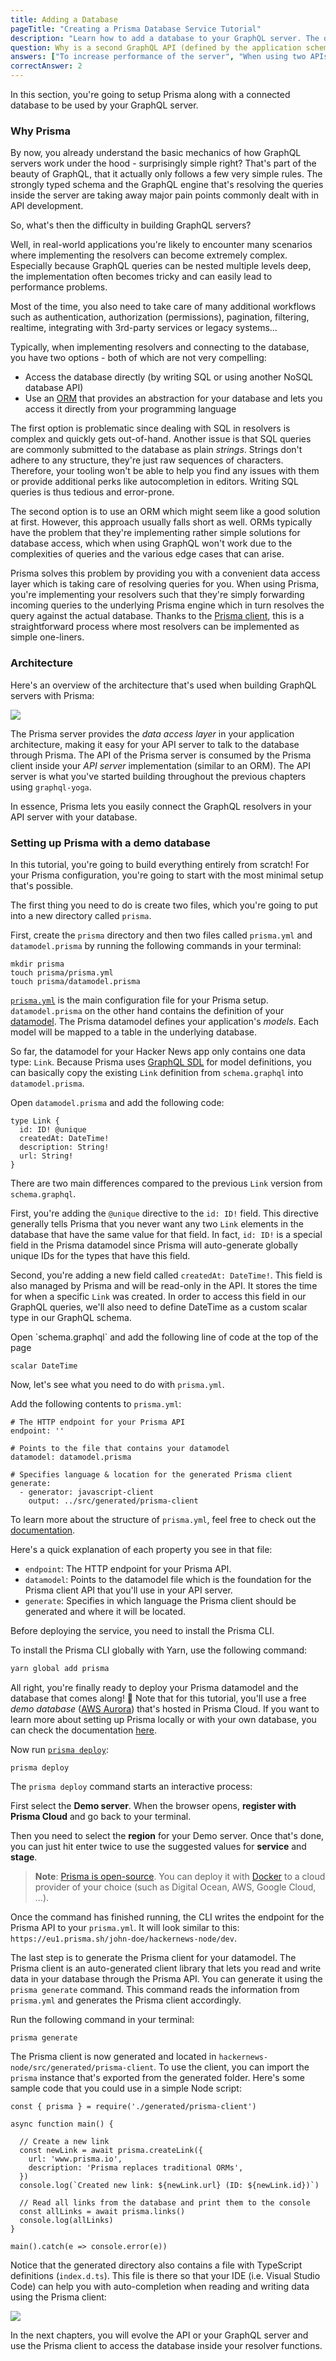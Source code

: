 ```yaml
---
title: Adding a Database
pageTitle: "Creating a Prisma Database Service Tutorial"
description: "Learn how to add a database to your GraphQL server. The database is powered by Prisma and connected to the server via GraphQL bindings."
question: Why is a second GraphQL API (defined by the application schema) needed in a GraphQL server architecture with Prisma?
answers: ["To increase performance of the server", "When using two APIs, the GraphQL server can be scaled better", "The Prisma API only is an interface to the database, but doesn't allow for any sort of application logic which is needed in most apps", "It is required by the GraphQL specification"]
correctAnswer: 2
---
```


In this section, you're going to setup Prisma along with a connected database to be used by your GraphQL server.

### Why Prisma

By now, you already understand the basic mechanics of how GraphQL servers work under the hood - surprisingly simple right? That's part of the beauty of GraphQL, that it actually only follows a few very simple rules. The strongly typed schema and the GraphQL engine that's resolving the queries inside the server are taking away major pain points commonly dealt with in API development.

So, what's then the difficulty in building GraphQL servers?

Well, in real-world applications you're likely to encounter many scenarios where implementing the resolvers can become extremely complex. Especially because GraphQL queries can be nested multiple levels deep, the implementation often becomes tricky and can easily lead to performance problems.

Most of the time, you also need to take care of many additional workflows such as authentication, authorization (permissions), pagination, filtering, realtime, integrating with 3rd-party services or legacy systems...

Typically, when implementing resolvers and connecting to the database, you have two options - both of which are not very compelling:

- Access the database directly (by writing SQL or using another NoSQL database API)
- Use an [ORM](https://en.wikipedia.org/wiki/Object-relational_mapping) that provides an abstraction for your database and lets you access it directly from your programming language

The first option is problematic since dealing with SQL in resolvers is complex and quickly gets out-of-hand. Another issue is that SQL queries are commonly submitted to the database as plain _strings_. Strings don't adhere to any structure, they're just raw sequences of characters. Therefore, your tooling won't be able to help you find any issues with them or provide additional perks like autocompletion in editors. Writing SQL queries is thus tedious and error-prone.

The second option is to use an ORM which might seem like a good solution at first. However, this approach usually falls short as well. ORMs typically have the problem that they're implementing rather simple solutions for database access, which when using GraphQL won't work due to the complexities of queries and the various edge cases that can arise.

Prisma solves this problem by providing you with a convenient data access layer which is taking care of resolving queries for you. When using Prisma, you're implementing your resolvers such that they're simply forwarding incoming queries to the underlying Prisma engine which in turn resolves the query against the actual database. Thanks to the [Prisma client](https://www.prisma.io/docs/prisma-client/), this is a straightforward process where most resolvers can be implemented as simple one-liners.

### Architecture

Here's an overview of the architecture that's used when building GraphQL servers with Prisma:

![](https://imgur.com/OyIQQxF.png)

The Prisma server provides the _data access layer_ in your application architecture, making it easy for your API server to talk to the database through Prisma. The API of the Prisma server is consumed by the Prisma client inside your _API server_ implementation (similar to an ORM). The API server is what you've started building throughout the previous chapters using `graphql-yoga`.

In essence, Prisma lets you easily connect the GraphQL resolvers in your API server with your database.

### Setting up Prisma with a demo database

In this tutorial, you're going to build everything entirely from scratch! For your Prisma configuration, you're going to start with the most minimal setup that's possible.

The first thing you need to do is create two files, which you're going to put into a new directory called `prisma`.

<Instruction>

First, create the `prisma` directory and then two files called `prisma.yml` and `datamodel.prisma` by running the following commands in your terminal:

```bash(path=".../hackernews-node/")
mkdir prisma
touch prisma/prisma.yml
touch prisma/datamodel.prisma
```

</Instruction>

[`prisma.yml`](https://www.prisma.io/docs/-5cy7/) is the main configuration file for your Prisma setup. `datamodel.prisma` on the other hand contains the definition of your [datamodel](https://www.prisma.io/docs/-knul). The Prisma datamodel defines your application's _models_. Each model will be mapped to a table in the underlying database.

So far, the datamodel for your Hacker News app only contains one data type: `Link`. Because Prisma uses [GraphQL SDL](https://www.prisma.io/blog/graphql-sdl-schema-definition-language-6755bcb9ce51) for model definitions, you can basically copy the existing `Link` definition from `schema.graphql` into `datamodel.prisma`.

<Instruction>

Open `datamodel.prisma` and add the following code:

```graphql{2,3}(path=".../hackernews-node/prisma/datamodel.prisma")
type Link {
  id: ID! @unique
  createdAt: DateTime!
  description: String!
  url: String!
}
```

</Instruction>

There are two main differences compared to the previous `Link` version from `schema.graphql`.

First, you're adding the `@unique` directive to the `id: ID!` field. This directive generally tells Prisma that you never want any two `Link` elements in the database that have the same value for that field. In fact, `id: ID!` is a special field in the Prisma datamodel since Prisma will auto-generate globally unique IDs for the types that have this field.

Second, you're adding a new field called `createdAt: DateTime!`. This field is also managed by Prisma and will be read-only in the API. It stores the time for when a specific `Link` was created. In order to access this field in our GraphQL queries, we'll also need to define DateTime as a custom scalar type in our GraphQL schema.

<Instruction>
Open `schema.graphql` and add the following line of code at the top of the page
  
```graphql(path=".../hackernews-node/schema.graphql")
scalar DateTime
```

</Instruction>

Now, let's see what you need to do with `prisma.yml`.

<Instruction>

Add the following contents to `prisma.yml`:

```graphql(path=".../hackernews-node/prisma/prisma.yml")
# The HTTP endpoint for your Prisma API
endpoint: ''

# Points to the file that contains your datamodel
datamodel: datamodel.prisma

# Specifies language & location for the generated Prisma client
generate:
  - generator: javascript-client
    output: ../src/generated/prisma-client
```

</Instruction>

To learn more about the structure of `prisma.yml`, feel free to check out the [documentation](https://www.prisma.io/docs/-5cy7#reference).

Here's a quick explanation of each property you see in that file:

- `endpoint`: The HTTP endpoint for your Prisma API.
- `datamodel`: Points to the datamodel file which is the foundation for the Prisma client API that you'll use in your API server.
- `generate`: Specifies in which language the Prisma client should be generated and where it will be located.

Before deploying the service, you need to install the Prisma CLI.

<Instruction>

To install the Prisma CLI globally with Yarn, use the following command:

```bash
yarn global add prisma
```

</Instruction>

All right, you're finally ready to deploy your Prisma datamodel and the database that comes along! 🙌 Note that for this tutorial, you'll use a free _demo database_ ([AWS Aurora](https://aws.amazon.com/de/rds/aurora/)) that's hosted in Prisma Cloud. If you want to learn more about setting up Prisma locally or with your own database, you can check the documentation [here](https://www.prisma.io/docs/-a002/).

<Instruction>

Now run [`prisma deploy`](https://www.prisma.io/docs/-xcv9/):

```bash(path=".../hackernews-node/")
prisma deploy
```

</Instruction>

The `prisma deploy` command starts an interactive process: 

<Instruction>

First select the **Demo server**. When the browser opens, **register with Prisma Cloud** and go back to your terminal.

</Instruction>

<Instruction>

Then you need to select the **region** for your Demo server. Once that's done, you can just hit enter twice to use the suggested values for **service** and **stage**.

</Instruction>

> **Note**: [Prisma is open-source](https://github.com/prisma/prisma). You can deploy it with [Docker](http://docker.com/) to a cloud provider of your choice (such as Digital Ocean, AWS, Google Cloud, ...).

Once the command has finished running, the CLI writes the endpoint for the Prisma API to your `prisma.yml`. It will look similar to this: `https://eu1.prisma.sh/john-doe/hackernews-node/dev`.

The last step is to generate the Prisma client for your datamodel. The Prisma client is an auto-generated client library that lets you read and write data in your database through the Prisma API. You can generate it using the `prisma generate` command. This command reads the information from `prisma.yml` and generates the Prisma client accordingly.

<Instruction>

Run the following command in your terminal:

```bash(path=".../hackernews-node/prisma")
prisma generate
```

</Instruction>

The Prisma client is now generated and located in `hackernews-node/src/generated/prisma-client`. To use the client, you can import the `prisma` instance that's exported from the generated folder. Here's some sample code that you could use in a simple Node script:

```js(nocopy)
const { prisma } = require('./generated/prisma-client')

async function main() {

  // Create a new link
  const newLink = await prisma.createLink({ 
    url: 'www.prisma.io',
    description: 'Prisma replaces traditional ORMs',
  })
  console.log(`Created new link: ${newLink.url} (ID: ${newLink.id})`)

  // Read all links from the database and print them to the console
  const allLinks = await prisma.links()
  console.log(allLinks)
}

main().catch(e => console.error(e))
```

Notice that the generated directory also contains a file with TypeScript definitions (`index.d.ts`). This file is there so that your IDE (i.e. Visual Studio Code) can help you with auto-completion when reading and writing data using the Prisma client:

![](https://imgur.com/kwGNPN4.png)

In the next chapters, you will evolve the API or your GraphQL server and use the Prisma client to access the database inside your resolver functions.
